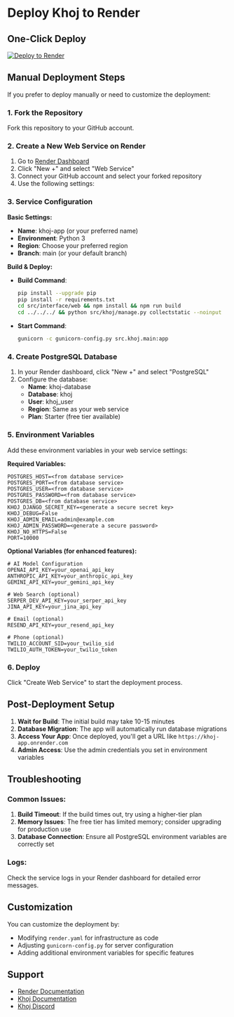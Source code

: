 # Deploy Khoj to Render

## One-Click Deploy

[![Deploy to Render](https://render.com/images/deploy-to-render-button.svg)](https://render.com/deploy?repo=https://github.com/khoj-ai/khoj)

## Manual Deployment Steps

If you prefer to deploy manually or need to customize the deployment:

### 1. Fork the Repository
Fork this repository to your GitHub account.

### 2. Create a New Web Service on Render
1. Go to [Render Dashboard](https://dashboard.render.com/)
2. Click "New +" and select "Web Service"
3. Connect your GitHub account and select your forked repository
4. Use the following settings:

### 3. Service Configuration

**Basic Settings:**
- **Name**: khoj-app (or your preferred name)
- **Environment**: Python 3
- **Region**: Choose your preferred region
- **Branch**: main (or your default branch)

**Build & Deploy:**
- **Build Command**: 
  ```bash
  pip install --upgrade pip
  pip install -r requirements.txt
  cd src/interface/web && npm install && npm run build
  cd ../../../ && python src/khoj/manage.py collectstatic --noinput
  ```
- **Start Command**: 
  ```bash
  gunicorn -c gunicorn-config.py src.khoj.main:app
  ```

### 4. Create PostgreSQL Database
1. In your Render dashboard, click "New +" and select "PostgreSQL"
2. Configure the database:
   - **Name**: khoj-database
   - **Database**: khoj
   - **User**: khoj_user
   - **Region**: Same as your web service
   - **Plan**: Starter (free tier available)

### 5. Environment Variables
Add these environment variables in your web service settings:

**Required Variables:**
```
POSTGRES_HOST=<from database service>
POSTGRES_PORT=<from database service>
POSTGRES_USER=<from database service>
POSTGRES_PASSWORD=<from database service>
POSTGRES_DB=<from database service>
KHOJ_DJANGO_SECRET_KEY=<generate a secure secret key>
KHOJ_DEBUG=False
KHOJ_ADMIN_EMAIL=admin@example.com
KHOJ_ADMIN_PASSWORD=<generate a secure password>
KHOJ_NO_HTTPS=False
PORT=10000
```

**Optional Variables (for enhanced features):**
```
# AI Model Configuration
OPENAI_API_KEY=your_openai_api_key
ANTHROPIC_API_KEY=your_anthropic_api_key
GEMINI_API_KEY=your_gemini_api_key

# Web Search (optional)
SERPER_DEV_API_KEY=your_serper_api_key
JINA_API_KEY=your_jina_api_key

# Email (optional)
RESEND_API_KEY=your_resend_api_key

# Phone (optional)
TWILIO_ACCOUNT_SID=your_twilio_sid
TWILIO_AUTH_TOKEN=your_twilio_token
```

### 6. Deploy
Click "Create Web Service" to start the deployment process.

## Post-Deployment Setup

1. **Wait for Build**: The initial build may take 10-15 minutes
2. **Database Migration**: The app will automatically run database migrations
3. **Access Your App**: Once deployed, you'll get a URL like `https://khoj-app.onrender.com`
4. **Admin Access**: Use the admin credentials you set in environment variables

## Troubleshooting

### Common Issues:

1. **Build Timeout**: If the build times out, try using a higher-tier plan
2. **Memory Issues**: The free tier has limited memory; consider upgrading for production use
3. **Database Connection**: Ensure all PostgreSQL environment variables are correctly set

### Logs:
Check the service logs in your Render dashboard for detailed error messages.

## Customization

You can customize the deployment by:
- Modifying `render.yaml` for infrastructure as code
- Adjusting `gunicorn-config.py` for server configuration
- Adding additional environment variables for specific features

## Support

- [Render Documentation](https://render.com/docs)
- [Khoj Documentation](https://docs.khoj.dev)
- [Khoj Discord](https://discord.gg/BDgyabRM6e)